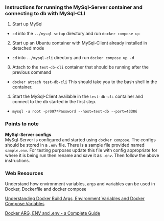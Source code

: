 ### Instructions for running the MySql-Server container and connecting to db with MySql-CLI

1. Start up MySql
 - `cd` into the `../mysql-setup` directory and run `docker compose up`
 
2. Start up an Ubuntu container with MySql-Client already installed in detached mode
 - `cd` into `../mysql-cli` directory and run `docker compose up -d`
 
3. Attach to the `test-db-cli` container that should be running after the previous command
 - `docker attach test-db-cli`
 This should take you to the bash shell in the container.
 
4. Start the MySql-Client available in the `test-db-cli` container and connect to the db started in the first step.
 - `mysql -u root -pr007*Password --host=test-db --port=43306`
 
 
### Points to note
**MySql-Server configs**<br/>
MySql-Server is configured and started using `docker compose`. The configs should be stored in a `.env` file. There is a sample file provided named `sample.env`. For testing purposes update this file with config appropriate for where it is being run then rename and save it as `.env`. Then follow the above instructions.


### Web Resources
Understand how environment variables, args and variables can be used in Docker, Dockerfile and docker compose

[Understanding Docker Build Args, Environment Variables and Docker Compose Variables](https://vsupalov.com/docker-env-vars/)

[Docker ARG, ENV and .env - a Complete Guide](https://vsupalov.com/docker-arg-env-variable-guide/)